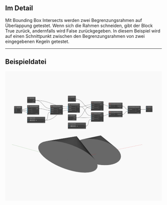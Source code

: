 ## Im Detail
Mit Bounding Box Intersects werden zwei Begrenzungsrahmen auf Überlappung getestet. Wenn sich die Rahmen schneiden, gibt der Block True zurück, andernfalls wird False zurückgegeben. In diesem Beispiel wird auf einen Schnittpunkt zwischen den Begrenzungsrahmen von zwei eingegebenen Kegeln getestet.
___
## Beispieldatei

![Intersects](./Autodesk.DesignScript.Geometry.BoundingBox.Intersects_img.jpg)

